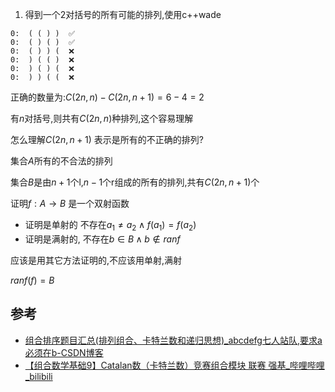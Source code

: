 

1. 得到一个2对括号的所有可能的排列,使用c++wade


```
0:  ( ( ) )  ✅
0:  ( ) ( )  ✅
0:  ( ) ) (  ❌
0:  ) ( ( )  ❌
0:  ) ( ) (  ❌
0:  ) ) ( (  ❌
```


正确的数量为:$C(2n,n) - C(2n,n+1) = 6-4 = 2$

有$n$对括号,则共有$C(2n,n)$种排列,这个容易理解

怎么理解$C(2n,n+1)$ 表示是所有的不正确的排列?

集合$A$所有的不合法的排列

集合$B$是由$n+1$个l,$n-1$个r组成的所有的排列,共有$C(2n,n+1)$个


证明$f:A \to B$ 是一个双射函数

- 证明是单射的
不存在$a_1 \neq a_2 \land f(a_1) = f(a_2)$
- 证明是满射的,
不存在$b \in B \land b \notin ranf$

应该是用其它方法证明的,不应该用单射,满射
  
$ranf(f) = B$


## 参考

- [组合排序题目汇总(排列组合、卡特兰数和递归思想)_abcdefg七人站队,要求a必须在b-CSDN博客](https://blog.csdn.net/gaoyueace/article/details/90437368)
- [【组合数学基础9】Catalan数（卡特兰数）竞赛组合模块 联赛  强基_哔哩哔哩_bilibili](https://www.bilibili.com/video/BV14P411T7TZ/)
